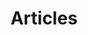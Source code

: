 ---
title: "Articles"
description: "A collection of articles about software development, best practices, and more"
--- 
